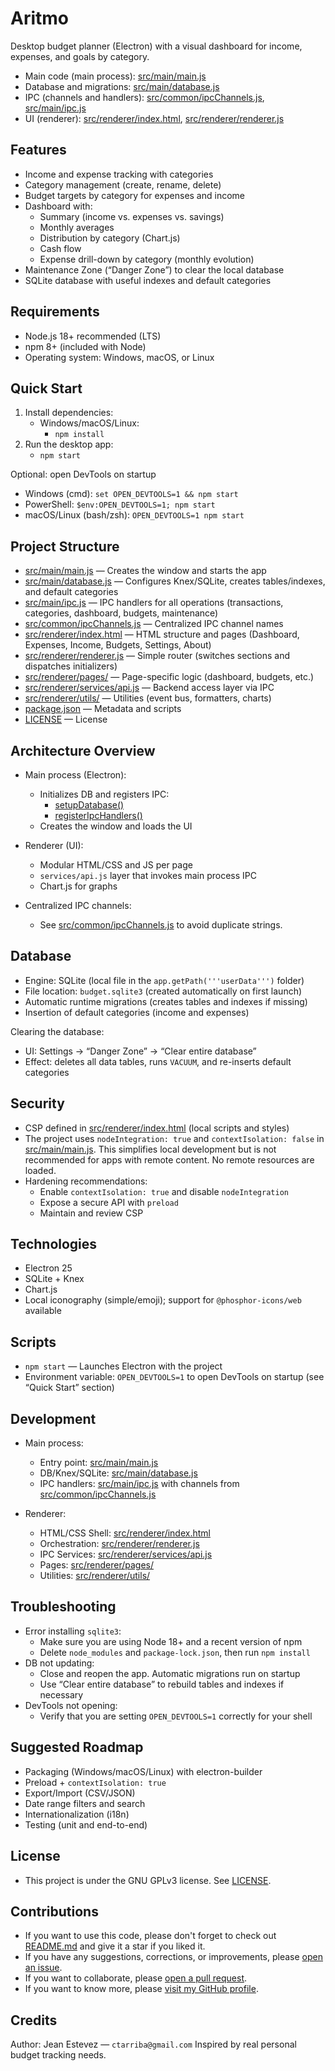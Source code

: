 # Aritmo

Desktop budget planner (Electron) with a visual dashboard for income, expenses, and goals by category.

- Main code (main process): [src/main/main.js](src/main/main.js)
- Database and migrations: [src/main/database.js](src/main/database.js)
- IPC (channels and handlers): [src/common/ipcChannels.js](src/common/ipcChannels.js), [src/main/ipc.js](src/main/ipc.js)
- UI (renderer): [src/renderer/index.html](src/renderer/index.html), [src/renderer/renderer.js](src/renderer/renderer.js)

## Features

- Income and expense tracking with categories
- Category management (create, rename, delete)
- Budget targets by category for expenses and income
- Dashboard with:
  - Summary (income vs. expenses vs. savings)
  - Monthly averages
  - Distribution by category (Chart.js)
  - Cash flow
  - Expense drill-down by category (monthly evolution)
- Maintenance Zone (“Danger Zone”) to clear the local database
- SQLite database with useful indexes and default categories

## Requirements

- Node.js 18+ recommended (LTS)
- npm 8+ (included with Node)
- Operating system: Windows, macOS, or Linux

## Quick Start

1. Install dependencies:
   - Windows/macOS/Linux:
     - `npm install`
2. Run the desktop app:
   - `npm start`

Optional: open DevTools on startup
- Windows (cmd): `set OPEN_DEVTOOLS=1 && npm start`
- PowerShell: `$env:OPEN_DEVTOOLS=1; npm start`
- macOS/Linux (bash/zsh): `OPEN_DEVTOOLS=1 npm start`

## Project Structure

- [src/main/main.js](src/main/main.js) — Creates the window and starts the app
- [src/main/database.js](src/main/database.js) — Configures Knex/SQLite, creates tables/indexes, and default categories
- [src/main/ipc.js](src/main/ipc.js) — IPC handlers for all operations (transactions, categories, dashboard, budgets, maintenance)
- [src/common/ipcChannels.js](src/common/ipcChannels.js) — Centralized IPC channel names
- [src/renderer/index.html](src/renderer/index.html) — HTML structure and pages (Dashboard, Expenses, Income, Budgets, Settings, About)
- [src/renderer/renderer.js](src/renderer/renderer.js) — Simple router (switches sections and dispatches initializers)
- [src/renderer/pages/](src/renderer/pages/) — Page-specific logic (dashboard, budgets, etc.)
- [src/renderer/services/api.js](src/renderer/services/api.js) — Backend access layer via IPC
- [src/renderer/utils/](src/renderer/utils/) — Utilities (event bus, formatters, charts)
- [package.json](package.json) — Metadata and scripts
- [LICENSE](LICENSE) — License

## Architecture Overview

- Main process (Electron):
  - Initializes DB and registers IPC:
    - [setupDatabase()](src/main/database.js:86)
    - [registerIpcHandlers()](src/main/ipc.js:11)
  - Creates the window and loads the UI

- Renderer (UI):
  - Modular HTML/CSS and JS per page
  - `services/api.js` layer that invokes main process IPC
  - Chart.js for graphs

- Centralized IPC channels:
  - See [src/common/ipcChannels.js](src/common/ipcChannels.js) to avoid duplicate strings.

## Database

- Engine: SQLite (local file in the `app.getPath('''userData''')` folder)
- File location: `budget.sqlite3` (created automatically on first launch)
- Automatic runtime migrations (creates tables and indexes if missing)
- Insertion of default categories (income and expenses)

Clearing the database:
- UI: Settings → “Danger Zone” → “Clear entire database”
- Effect: deletes all data tables, runs `VACUUM`, and re-inserts default categories

## Security

- CSP defined in [src/renderer/index.html](src/renderer/index.html) (local scripts and styles)
- The project uses `nodeIntegration: true` and `contextIsolation: false` in [src/main/main.js](src/main/main.js). This simplifies local development but is not recommended for apps with remote content. No remote resources are loaded.
- Hardening recommendations:
  - Enable `contextIsolation: true` and disable `nodeIntegration`
  - Expose a secure API with `preload`
  - Maintain and review CSP

## Technologies

- Electron 25
- SQLite + Knex
- Chart.js
- Local iconography (simple/emoji); support for `@phosphor-icons/web` available

## Scripts

- `npm start` — Launches Electron with the project
- Environment variable: `OPEN_DEVTOOLS=1` to open DevTools on startup (see “Quick Start” section)

## Development

- Main process:
  - Entry point: [src/main/main.js](src/main/main.js)
  - DB/Knex/SQLite: [src/main/database.js](src/main/database.js)
  - IPC handlers: [src/main/ipc.js](src/main/ipc.js) with channels from [src/common/ipcChannels.js](src/common/ipcChannels.js)

- Renderer:
  - HTML/CSS Shell: [src/renderer/index.html](src/renderer/index.html)
  - Orchestration: [src/renderer/renderer.js](src/renderer/renderer.js)
  - IPC Services: [src/renderer/services/api.js](src/renderer/services/api.js)
  - Pages: [src/renderer/pages/](src/renderer/pages/)
  - Utilities: [src/renderer/utils/](src/renderer/utils/)

## Troubleshooting

- Error installing `sqlite3`:
  - Make sure you are using Node 18+ and a recent version of npm
  - Delete `node_modules` and `package-lock.json`, then run `npm install`
- DB not updating:
  - Close and reopen the app. Automatic migrations run on startup
  - Use “Clear entire database” to rebuild tables and indexes if necessary
- DevTools not opening:
  - Verify that you are setting `OPEN_DEVTOOLS=1` correctly for your shell

## Suggested Roadmap

- Packaging (Windows/macOS/Linux) with electron-builder
- Preload + `contextIsolation: true`
- Export/Import (CSV/JSON)
- Date range filters and search
- Internationalization (i18n)
- Testing (unit and end-to-end)

## License

- This project is under the GNU GPLv3 license. See [LICENSE](LICENSE).

## Contributions
- If you want to use this code, please don't forget to check out [README.md](README.md) and give it a star if you liked it.
- If you have any suggestions, corrections, or improvements, please [open an issue](https://github.com/ctarriba/Aritemo/issues/new/choose).
- If you want to collaborate, please [open a pull request](https://github.com/ctarriba/Aritmo-Budget-Planner/pulls).
- If you want to know more, please [visit my GitHub profile](https://github.com/ctarriba).

## Credits

Author: Jean Estevez — `ctarriba@gmail.com`
Inspired by real personal budget tracking needs.